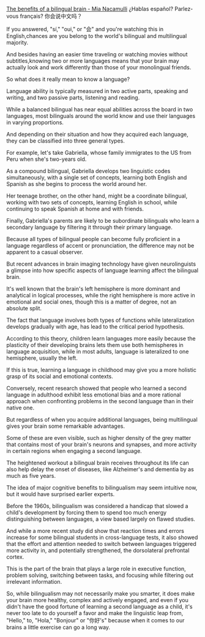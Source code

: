 [The benefits of a bilingual brain - Mia Nacamulli](https://www.youtube.com/watch?v=MMmOLN5zBLY)
¿Hablas español? Parlez-vous français? 
你会说中文吗？

If you answered, "sí," "oui," or "会"
and you're watching this in English,chances are you belong to the world's
bilingual and multilingual majority.

And besides having an easier time traveling or watching movies without subtitles,knowing two or more languages means that your brain may actually look and work differently than those of your monolingual friends.

So what does it really mean to know a language?

Language ability is typically measured in two active parts, speaking and writing, and two passive parts, listening and reading.

While a balanced bilingual has near equal abilities across the board in two languages, most bilinguals around the world know and use their languages in varying proportions.

And depending on their situation and how they acquired each language, they can be classified into
three general types.

For example, let's take Gabriella, whose family immigrates to the US from Peru when she's two-years old.

As a compound bilingual, Gabriella develops two linguistic codes simultaneously, with a single set of concepts, learning both English and Spanish as she begins to process the world around her.

Her teenage brother, on the other hand, might be a coordinate bilingual, working with two sets of concepts, learning English in school, while continuing to speak Spanish at home and with friends.

Finally, Gabriella's parents are likely to be subordinate bilinguals who learn a secondary language by filtering it through their primary language.

Because all types of bilingual people can become fully proficient in a language regardless of accent or pronunciation, the difference may not be apparent to a casual observer.

But recent advances in brain imaging technology have given neurolinguists a glimpse into how specific aspects of language learning affect the bilingual brain.

It's well known that the brain's left hemisphere is more dominant and analytical in logical processes, while the right hemisphere is more active in emotional and social ones, though this is a matter of degree, not an absolute split.

The fact that language involves both types of functions while lateralization develops gradually with age, has lead to the critical period hypothesis.

According to this theory, children learn languages more easily because the plasticity of their developing brains lets them use both hemispheres in language acquisition, while in most adults, language is lateralized to one hemisphere, usually the left.

If this is true, learning a language in childhood may give you a more holistic grasp of its social and emotional contexts.

Conversely, recent research showed that people who learned a second language in adulthood exhibit less emotional bias and a more rational approach when confronting problems in the second language than in their native one.

But regardless of when you acquire additional languages, being multilingual gives your brain
some remarkable advantages.

Some of these are even visible, such as higher density of the grey matter that contains most of your brain's neurons and synapses, and more activity in certain regions when engaging a second language.

The heightened workout a bilingual brain receives throughout its life can also help delay the onset of diseases, like Alzheimer's and dementia by as much as five years.

The idea of major cognitive benefits to bilingualism may seem intuitive now, but it would have surprised earlier experts.

Before the 1960s, bilingualism was considered a handicap that slowed a child's development by forcing them to spend too much energy distinguishing between languages, a view based largely on flawed studies.

And while a more recent study did show that reaction times and errors increase for some bilingual students in cross-language tests, it also showed that the effort and attention needed 
to switch between languages triggered more activity in, and potentially strengthened, the dorsolateral prefrontal cortex.

This is the part of the brain that plays a large role in executive function, problem solving,
switching between tasks, and focusing while filtering out irrelevant information.

So, while bilingualism may not necessarily make you smarter, it does make your brain more healthy, complex and actively engaged, and even if you didn't have the good fortune of learning a second language as a child, it's never too late to do yourself a favor and make the linguistic 
leap from, "Hello," to, "Hola," "Bonjour" or "你好’s" because when it comes to our brains a little exercise can go a long way.

